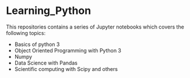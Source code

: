 # Learning_Python
This repositories contains a series of Jupyter notebooks which covers the following topics: 
* Basics of python 3
* Object Oriented Programming with Python 3
* Numpy
* Data Science with Pandas
* Scientific computing with Scipy
and others
